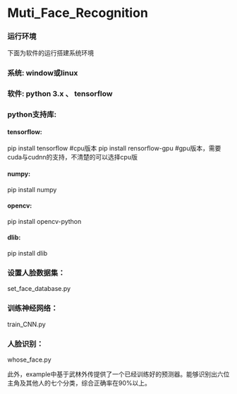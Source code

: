 # Muti_Face_Recognition

### 运行环境
下面为软件的运行搭建系统环境

### 系统: window或linux
### 软件: python 3.x 、 tensorflow

### python支持库:

#### tensorflow:
pip install tensorflow      #cpu版本
pip install rensorflow-gpu  #gpu版本，需要cuda与cudnn的支持，不清楚的可以选择cpu版

#### numpy:
pip install numpy

#### opencv:
pip install opencv-python

#### dlib:
pip install dlib

### 设置人脸数据集：
set_face_database.py

### 训练神经网络：
train_CNN.py


### 人脸识别：
whose_face.py

此外，example中基于武林外传提供了一个已经训练好的预测器。能够识别出六位主角及其他人的七个分类，综合正确率在90%以上。
